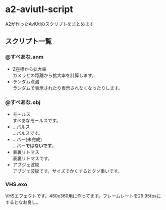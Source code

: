 # a2-aviutl-script
 A2が作ったAviUtlのスクリプトをまとめます
## スクリプト一覧
### @すべあな.anm
- Z座標から拡大率<br>
  カメラとの距離から拡大率を計算します。
- ランダム点滅<br>
  ランダムで表示されたり表示されなくなったりします。
### @すべあな.obj
- モールス<br>
  すべあなモールスです。
- ...パルス<br>
  ...パルスです。
- ...バー(未完成)<br>
  ...バー**ではないです**。
- 表裏リトマス<br>
  表裏リトマスです。
- アブジェ波紋<br>
  アブジェ波紋です。サイズでかくするとクソ重いです。
### VHS.exo
VHSエフェクトです。480x360用に作ってます。フレームレートを29.95fpsにするとなお良し。
